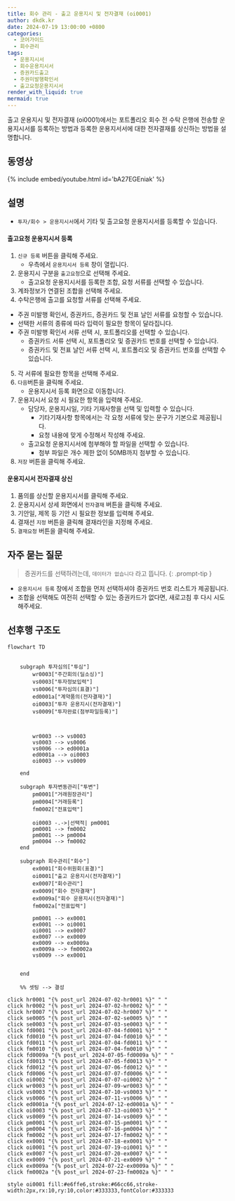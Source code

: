 ```yaml
---
title: 회수 관리 - 출고 운용지시 및 전자결재 (oi0001)
author: dkdk.kr
date: 2024-07-19 13:00:00 +0800
categories:
  - 코어가이드
  - 회수관리
tags:
  - 운용지시서
  - 회수운용지시서
  - 증권카드출고
  - 주권미발행확인서
  - 출고요청운용지시서
render_with_liquid: true
mermaid: true
---
```

출고 운용지시 및 전자결재 (oi0001)에서는 포트폴리오 회수 전 수탁 은행에 전송할 운용지시서를 등록하는 방법과 등록한 운용지서서에 대한 전자결재를 상신하는 방법을 설명합니다.

## 동영상

{% include embed/youtube.html id='bA27EGEniak' %}

## 설명
- `투자/회수 > 운용지시서`에서 기타 및 출고요청 운용지시서를 등록할 수 있습니다.

#### 출고요청 운용지시서 등록
1. `신규 등록` 버튼을 클릭해 주세요.
	- 우측에서 `운용지시서 등록` 창이 열립니다.
2. 운용지시 구분을 `출고요청`으로 선택해 주세요.
	- 출고요청 운용지시서를 등록한 조합, 요청 서류를 선택할 수 있습니다.
3. 계좌정보가 연결된 조합을 선택해 주세요.
4. 수탁은행에 출고를 요청할 서류를 선택해 주세요.
  - 주권 미발행 확인서, 증권카드, 증권카드 및 전표 날인 서류를 요청할 수 있습니다.
  - 선택한 서류의 종류에 따라 입력이 필요한 항목이 달라집니다.
  - 주권 미발행 확인서 서류 선택 시, 포트폴리오를 선택할 수 있습니다.
    - 증권카드 서류 선택 시, 포트폴리오 및 증권카드 번호를 선택할 수 있습니다.
    - 증권카드 및 전표 날인 서류 선택 시, 포트폴리오 및 증권카드 번호를 선택할 수 있습니다.
5. 각 서류에 필요한 항목을 선택해 주세요.
6. `다음`버튼을 클릭해 주세요.
	- 운용지시서 등록 화면으로 이동합니다.
7. 운용지시서 요청 시 필요한 항목을 입력해 주세요.
	- 담당자, 운용지시일, 기타 기재사항을 선택 및 입력할 수 있습니다.
		- 기타기재사항 항목에서는 각 요청 서류에 맞는 문구가 기본으로 제공됩니다.
		- 요청 내용에 맞게 수정해서 작성해 주세요.
	- 출고요청 운용지시서에 첨부해야 할 파일을 선택할 수 있습니다.
		- 첨부 파일은 개수 제한 없이 50MB까지 첨부할 수 있습니다.
8. `저장` 버튼을 클릭해 주세요.

#### 운용지시서 전자결재 상신
1. 품의를 상신할 운용지시서를 클릭해 주세요.
2. 운용지시서 상세 화면에서 `전자결재` 버튼을 클릭해 주세요.
3. 기안일, 제목 등 기안 시 필요한 정보를 입력해 주세요.
4. 결재선 `지정` 버튼을 클릭해 결재라인을 지정해 주세요.
5. `결재요청` 버튼을 클릭해 주세요.


## 자주 묻는 질문

> 증권카드를 선택하려는데, `데이터가 없습니다` 라고 뜹니다. 
{: .prompt-tip }
- `운용지시서 등록` 창에서 조합을 먼저 선택하셔야 증권카드 번호 리스트가 제공됩니다.
- 조합을 선택해도 여전히 선택할 수 있는 증권카드가 없다면, 새로고침 후 다시 시도해주세요.


## 선후행 구조도

```mermaid
flowchart TD


    subgraph 투자심의["투심"]
        wr0003["주간회의(딜소싱)"]
        vs0003["투자정보입력"]
        vs0006["투자심의(표결)"]
        ed0001a["계약품의(전자결재)"]
        oi0003["투자 운용지시(전자결재)"]
        vs0009["투자완료(첨부파일등록)"]

        
        
        wr0003 --> vs0003
        vs0003 --> vs0006
        vs0006 --> ed0001a
        ed0001a --> oi0003
        oi0003 --> vs0009

    end

    subgraph 투자변동관리["투변"]
        pm0001["거래원장관리"]
        pm0004["거래등록"]
        fm0002["전표입력"]

        oi0003 -.->|선택적| pm0001
        pm0001 --> fm0002
        pm0001 --> pm0004
        pm0004 --> fm0002
    end

    subgraph 회수관리["회수"]
        ex0001["회수위원회(표결)"]
        oi0001["출고 운용지시(전자결재)"]
        ex0007["회수관리"]
        ex0009["회수 전자결재"]
        ex0009a["회수 운용지시(전자결재)"]
        fm0002a["전표입력"]

        pm0001 --> ex0001
        ex0001 --> oi0001
        oi0001 --> ex0007
        ex0007 --> ex0009
        ex0009 --> ex0009a
        ex0009a --> fm0002a
        vs0009 --> ex0001


    end

    %% 셋팅 --> 결성
    
click hr0001 "{% post_url 2024-07-02-hr0001 %}" " "
click hr0002 "{% post_url 2024-07-02-hr0002 %}" " "
click hr0007 "{% post_url 2024-07-02-hr0007 %}" " "
click se0005 "{% post_url 2024-07-02-se0005 %}" " "
click se0003 "{% post_url 2024-07-03-se0003 %}" " "
click fd0001 "{% post_url 2024-07-04-fd0001 %}" " "
click fd0010 "{% post_url 2024-07-04-fd0010 %}" " "
click fd0011 "{% post_url 2024-07-04-fd0011 %}" " "
click fm0010 "{% post_url 2024-07-04-fm0010 %}" " "
click fd0009a "{% post_url 2024-07-05-fd0009a %}" " "
click fd0013 "{% post_url 2024-07-05-fd0013 %}" " "
click fd0012 "{% post_url 2024-07-06-fd0012 %}" " "
click fd0006 "{% post_url 2024-07-07-fd0006 %}" " "
click oi0002 "{% post_url 2024-07-07-oi0002 %}" " "
click wr0003 "{% post_url 2024-07-09-wr0003 %}" " "
click vs0003 "{% post_url 2024-07-10-vs0003 %}" " "
click vs0006 "{% post_url 2024-07-11-vs0006 %}" " "
click ed0001a "{% post_url 2024-07-12-ed0001a %}" " "
click oi0003 "{% post_url 2024-07-13-oi0003 %}" " "
click vs0009 "{% post_url 2024-07-14-vs0009 %}" " "
click pm0001 "{% post_url 2024-07-15-pm0001 %}" " "
click pm0004 "{% post_url 2024-07-16-pm0004 %}" " "
click fm0002 "{% post_url 2024-07-17-fm0002 %}" " "
click ex0001 "{% post_url 2024-07-18-ex0001 %}" " "
click oi0001 "{% post_url 2024-07-19-oi0001 %}" " "
click ex0007 "{% post_url 2024-07-20-ex0007 %}" " "
click ex0009 "{% post_url 2024-07-21-ex0009 %}" " "
click ex0009a "{% post_url 2024-07-22-ex0009a %}" " "
click fm0002a "{% post_url 2024-07-23-fm0002a %}" " "

style oi0001 fill:#e6ffe6,stroke:#66cc66,stroke-width:2px,rx:10,ry:10,color:#333333,fontColor:#333333

```

